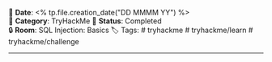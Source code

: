 
📅 **Date**: <% tp.file.creation_date("DD MMMM YY") %>  
📂 **Category**: TryHackMe 
📝 **Status**: Completed  
🔒 **Room**: SQL Injection: Basics
🏷️ Tags: # tryhackme # tryhackme/learn # tryhackme/challenge

---
